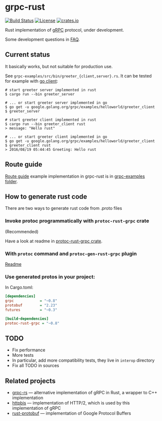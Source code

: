 grpc-rust
=========

<!-- https://travis-ci.org/stepancheg/rust-protobuf.png -->
[![Build Status](https://img.shields.io/travis/stepancheg/grpc-rust.svg)](https://travis-ci.org/stepancheg/grpc-rust)
[![License](https://img.shields.io/crates/l/grpc.svg)](https://github.com/stepancheg/grpc-rust/blob/master/LICENSE.txt)
[![crates.io](https://img.shields.io/crates/v/grpc.svg)](https://crates.io/crates/grpc) 

Rust implementation of [gRPC](http://www.grpc.io/) protocol, under development.

Some development questions in [FAQ](/docs/FAQ.md).

## Current status

It basically works, but not suitable for production use.

See `grpc-examples/src/bin/greeter_{client,server}.rs`. It can be tested
for example with [go client](https://github.com/grpc/grpc-go/tree/master/examples/helloworld):

```
# start greeter server implemented in rust
$ cargo run --bin greeter_server

# ... or start greeter server implemented in go
$ go get -u google.golang.org/grpc/examples/helloworld/greeter_client
$ greeter_server

# start greeter client implemented in rust
$ cargo run --bin greeter_client rust
> message: "Hello rust"

# ... or start greeter client implemented in go
$ go get -u google.golang.org/grpc/examples/helloworld/greeter_client
$ greeter_client rust
> 2016/08/19 05:44:45 Greeting: Hello rust
```

## Route guide

[Route guide](https://github.com/grpc/grpc-go/tree/master/examples/route_guide)
example implementation in grpc-rust is in
[grpc-examples folder](https://github.com/stepancheg/grpc-rust/tree/master/grpc-examples/route_guide).

## How to generate rust code

There are two ways to generate rust code from .proto files

### Invoke protoc programmatically with `protoc-rust-grpc` crate

(Recommended)

Have a look at readme in
[protoc-rust-grpc crate](https://github.com/stepancheg/grpc-rust/tree/master/protoc-rust-grpc).

### With `protoc` command and `protoc-gen-rust-grpc` plugin

[Readme](https://github.com/stepancheg/grpc-rust/tree/master/grpc-compiler)

### Use generated protos in your project:

In Cargo.toml:

```ini
[dependencies]
grpc            = "~0.8"
protobuf        = "2.23"
futures         = "~0.3"

[build-dependencies]
protoc-rust-grpc = "~0.8"
```

## TODO

* Fix performance
* More tests
* In particular, add more compatibility tests, they live in `interop` directory
* Fix all TODO in sources

## Related projects

* [grpc-rs](https://github.com/pingcap/grpc-rs) — alternative implementation of gRPC in Rust,
  a wrapper to C++ implementation
* [httpbis](https://github.com/stepancheg/rust-http2) — implementation of HTTP/2,
  which is used by this implementation of gRPC
* [rust-protobuf](https://github.com/stepancheg/rust-protobuf/) — implementation of Google Protocol Buffers
